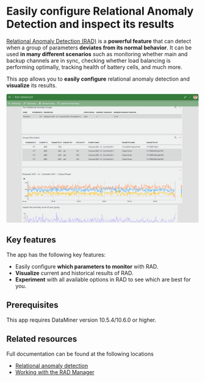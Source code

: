 # Easily configure Relational Anomaly Detection and inspect its results

[Relational Anomaly Detection (RAD)](https://aka.dataminer.services/RAD) is a **powerful feature** that can detect when a group of parameters **deviates from its normal behavior**. It can be used **in many different scenarios** such as monitoring whether main and backup channels are in sync, checking whether load balancing is performing optimally, tracking health of battery cells, and much more.

This app allows you to **easily configure** relational anomaly detection and **visualize** its results.

![The RAD Manager app](./Images/RAD_Manager.png)

## Key features

The app has the following key features:

- Easily configure **which parameters to monitor** with RAD.
- **Visualize** current and historical results of RAD.
- **Experiment** with all available options in RAD to see which are best for you.

## Prerequisites

This app requires DataMiner version 10.5.4/10.6.0 or higher.

## Related resources

Full documentation can be found at the following locations

- [Relational anomaly detection](https://aka.dataminer.services/RAD)
- [Working with the RAD Manager](https://aka.dataminer.services/RADManager)